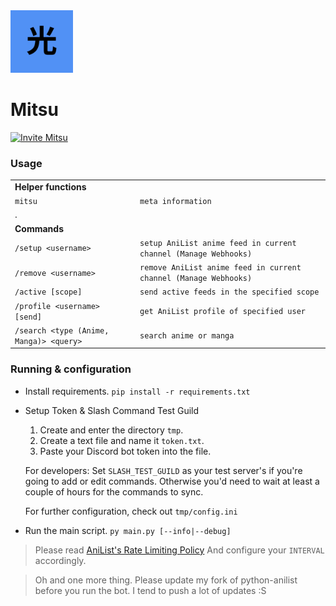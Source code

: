 <div>
	<img
		src="img/mitsu.png"
		alt="mitsu"
		width="100px"
		height="100px"
	/>
</div>

# Mitsu

[![Invite Mitsu](https://img.shields.io/badge/Invite-Mitsu-000000?style=flat&colorA=000000&colorB=5191F5)](https://discord.com/api/oauth2/authorize?client_id=862650879688441857&permissions=537259008&scope=bot%20applications.commands)

### Usage

|                                         |                                                                  |
| --------------------------------------- | ---------------------------------------------------------------- |
| **Helper functions**                    |                                                                  |
| `mitsu`                                 | `meta information`                                               |
| .                                       |                                                                  |
| **Commands**                            |                                                                  |
| `/setup <username>`                     | `setup AniList anime feed in current channel (Manage Webhooks)`  |
| `/remove <username>`                    | `remove AniList anime feed in current channel (Manage Webhooks)` |
| `/active [scope]`                       | `send active feeds in the specified scope`                       |
| `/profile <username> [send]`                   | `get AniList profile of specified user`                          |
| `/search <type (Anime, Manga)> <query>` | `search anime or manga`                                          |

### Running & configuration

- Install requirements.
  `pip install -r requirements.txt`

- Setup Token & Slash Command Test Guild

  1. Create and enter the directory `tmp`.
  2. Create a text file and name it `token.txt`.
  3. Paste your Discord bot token into the file.

  For developers:
  Set `SLASH_TEST_GUILD` as your test server's if you're going to add or edit commands.
  Otherwise you'd need to wait at least a couple of hours for the commands to sync.

  For further configuration, check out `tmp/config.ini`

- Run the main script.
  `py main.py [--info|--debug]`

> Please read [AniList's Rate Limiting Policy](https://anilist.gitbook.io/anilist-apiv2-docs/overview/rate-limiting)
> And configure your `INTERVAL` accordingly.

> Oh and one more thing. Please update my fork of python-anilist before you run the bot.
> I tend to push a lot of updates :S
